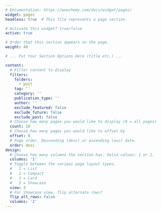```yaml
---
# Documentation: https://wowchemy.com/docs/widget/pages/
widget: pages
headless: true  # This file represents a page section.

# Activate this widget? true/false
active: true

# Order that this section appears on the page.
weight: 40

# ... Put Your Section Options Here (title etc.) ...

content:
  # Filter content to display
  filters:
    folders:
      - post
    tag: ''
    category: ''
    publication_type: ''
    author: ''
    exclude_featured: false
    exclude_future: false
    exclude_past: false
  # Choose how many pages you would like to display (0 = all pages)
  count: 10
  # Choose how many pages you would like to offset by
  offset: 0
  # Page order. Descending (desc) or ascending (asc) date.
  order: desc
design:
  # Choose how many columns the section has. Valid values: 1 or 2.
  columns: '1'
  # Toggle between the various page layout types.
  #   1 = List
  #   2 = Compact  
  #   3 = Card
  #   5 = Showcase
  view: 3
  # For Showcase view, flip alternate rows?
  flip_alt_rows: false
  columns: '2'
---
```

